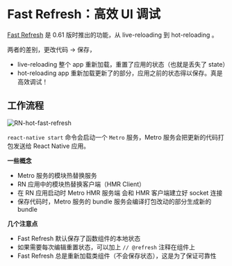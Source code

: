 # Fast Refresh：高效 UI 调试

[Fast Refresh](https://reactnative.dev/blog/2019/09/18/version-0.61) 是 0.61 版时推出的功能，从 live-reloading 到 hot-reloading 。

两者的差别，更改代码 -> 保存，
- live-reloading 整个 app 重新加载，重置了应用的状态（也就是丢失了 state）
- hot-reloading app 重新加载更新了的部分，应用之前的状态得以保存。真是高效调试！

## 工作流程

![RN-hot-fast-refresh](https://static001.geekbang.org/resource/image/2f/15/2fd3716c54b10fe645b9a3d4301cdb15.jpg?wh=1980x711)

`react-native start` 命令会启动一个 `Metro` 服务，Metro 服务会把更新的代码打包发送给 React Native 应用。

**一些概念**

- Metro 服务的模块热替换服务
- RN 应用中的模块热替换客户端（HMR Client）
- 在 RN 应用启动时 Metro HMR 服务端 会和 HMR 客户端建立好 socket 连接
- 保存代码时，Metro 服务的 bundle 服务会编译打包改动的部分生成新的 bundle

**几个注意点**

- Fast Refresh 默认保存了函数组件的本地状态
- 如果需要每次编辑重置状态，可以加上 `// @refresh` 注释在组件上
- Fast Refresh 总是重新加载类组件（不会保存状态），这是为了保证可靠性
